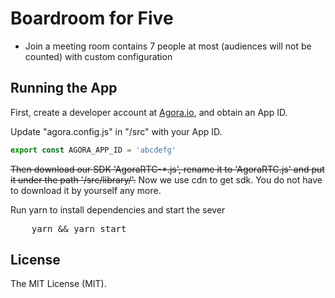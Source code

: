 # Boardroom for Five

- Join a meeting room contains 7 people at most (audiences will not be counted) with custom configuration


## Running the App
First, create a developer account at [Agora.io](https://dashboard.agora.io/signin/), and obtain an App ID.

Update "agora.config.js" in "/src" with your App ID.

``` javascript
export const AGORA_APP_ID = 'abcdefg'
```

<del>Then download our SDK 'AgoraRTC-*.js', rename it to 'AgoraRTC.js' and put it under the path '/src/library/'.</del>
Now we use cdn to get sdk. You do not have to download it by yourself any more. 

Run yarn to install dependencies and start the sever
<pre>
    yarn && yarn start
</pre>

## License
The MIT License (MIT).

